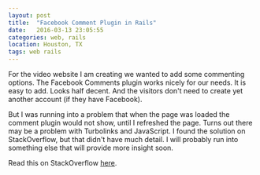 ```yaml
---
layout: post
title:  "Facebook Comment Plugin in Rails"
date:   2016-03-13 23:05:55
categories: web, rails
location: Houston, TX
tags: web rails
---
```


For the video website I am creating we wanted to add some commenting options. The Facebook Comments plugin works nicely for our needs.
It is easy to add. Looks half decent. And the visitors don't need to create yet another account (if they have Facebook).

But I was running into a problem that when the page was loaded the comment plugin would not show, until I refreshed the page.
Turns out there may be a problem with Turbolinks and JavaScript. I found the solution on StackOverflow, but that didn't have much detail.
I will probably run into something else that will provide more insight soon.


Read this on StackOverflow [here](http://stackoverflow.com/questions/23773804/facebook-comments-plugin-showing-only-after-refresh).

